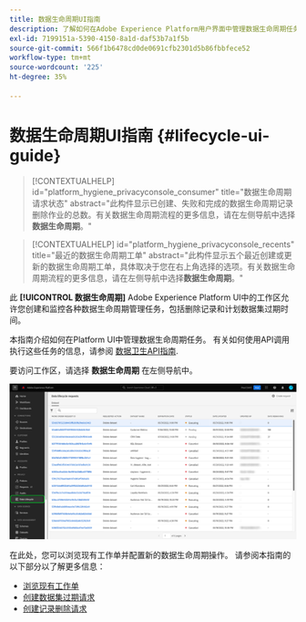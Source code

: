 ```yaml
---
title: 数据生命周期UI指南
description: 了解如何在Adobe Experience Platform用户界面中管理数据生命周期任务。
exl-id: 7199151a-5390-4150-8a1d-daf53b7a1f5b
source-git-commit: 566f1b6478cd0de0691cfb2301d5b86fbbfece52
workflow-type: tm+mt
source-wordcount: '225'
ht-degree: 35%

---
```


# 数据生命周期UI指南 {#lifecycle-ui-guide}

>[!CONTEXTUALHELP]
>id="platform_hygiene_privacyconsole_consumer"
>title="数据生命周期请求状态"
>abstract="此构件显示已创建、失败和完成的数据生命周期记录删除作业的总数。有关数据生命周期流程的更多信息，请在左侧导航中选择&#x200B;**数据生命周期**。"

>[!CONTEXTUALHELP]
>id="platform_hygiene_privacyconsole_recents"
>title="最近的数据生命周期工单"
>abstract="此构件显示五个最近创建或更新的数据生命周期工单，具体取决于您在右上角选择的选项。有关数据生命周期流程的更多信息，请在左侧导航中选择&#x200B;**数据生命周期**。"

此 **[!UICONTROL 数据生命周期]** Adobe Experience Platform UI中的工作区允许您创建和监控各种数据生命周期管理任务，包括删除记录和计划数据集过期时间。

本指南介绍如何在Platform UI中管理数据生命周期任务。 有关如何使用API调用执行这些任务的信息，请参阅 [数据卫生API指南](../api/overview.md).

要访问工作区，请选择 **数据生命周期** 在左侧导航中。

![此 [!UICONTROL 数据生命周期] 平台UI中的工作区，使用 [!UICONTROL 数据生命周期] 在左侧导航中突出显示。](../images/ui/overview/home.png)

在此处，您可以浏览现有工作单并配置新的数据生命周期操作。 请参阅本指南的以下部分以了解更多信息：

* [浏览现有工作单](./browse.md)
* [创建数据集过期请求](./dataset-expiration.md)
* [创建记录删除请求](./record-delete.md)
